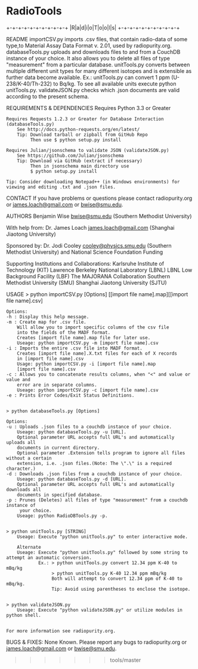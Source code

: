 RadioTools
==========

 +-+-+-+-+-+-+-+-+-+-+
 |R|a|d|i|o|T|o|o|l|s|
 +-+-+-+-+-+-+-+-+-+-+
 
README
	importCSV.py imports .csv files, that contain radio-data of some type,to Material Assay Data Format v. 2.01, used by radiopurity.org.
	databaseTools.py uploads and downloads files to and from a CouchDB instance of your choice. It also allows you to delete all files of 
					type "measurement" from a particular database.
	unitTools.py converts between multiple different unit types for many different isotopes and is extensible as further data become available.
					Ex.: unitTools.py can convert 1 ppm (U-238/K-40/Th-232) to Bq/kg. To see all available units execute python unitTools.py.
	validateJSON.py checks which .json documents are valid according to the present schema.


REQUIREMENTS & DEPENDENCIES
	Requires Python 3.3 or Greater
	
	Requires Requests 1.2.3 or Greater for Database Interaction (databaseTools.py)
		See http://docs.python-requests.org/en/latest/
		Tip: Download tarball or zipball from GitHub Repo
			 Then use $ python setup.py install
	
	Requires Julian/jsonschema to validate JSON (validateJSON.py)
		See https://github.com/Julian/jsonschema
		Tip: Download via GitHub (extract if necessary)
			 Then in jsonschema main directory use 
			 $ python setup.py install 
	
	Tip: Consider downloading Notepad++ (in Windows environments) for viewing and editing .txt and .json files.
CONTACT 
	If you have problems or questions please contact radiopurity.org or james.loach@gmail.com or bwise@smu.edu.

AUTHORS
	Benjamin Wise 
	bwise@smu.edu
	(Southern Methodist University)

With help from:
	Dr. James Loach
	james.loach@gmail.com
	(Shanghai Jiaotong University)

Sponsored by:
	Dr. Jodi Cooley
	cooley@physics.smu.edu
	(Southern Methodist University)
	and 
	National Science Foundation Funding

Supporting Institutions and Collaborations:
	Karlsruhe Institute of Technology (KIT)
	Lawrence Berkeley National Laboratory (LBNL)
	LBNL Low Background Facility (LBF)
	The MAJORANA Collaboration
	Southern Methodist University (SMU)
	Shanghai Jiaotong University (SJTU)


USAGE
	> python importCSV.py [Options] [[import file name].map][[import file name].csv]

	Options:
	-h : Display this help message.
	-m : Create map for .csv file.
		Will allow you to import specific columns of the csv file
		into the fields of the MADF format.
		Creates [import file name].map file for later use.
		Useage: python importCSV.py -m [import file name].csv
	-i : Imports the entire .csv file into MADF format.
		Creates [import file name].X.txt files for each of X records
		in [import file name].csv
		Usage: python importCSV.py -i [import file name].map
		[import file name].csv
	-c : Allows you to concatenate results columns, when "<" and value or value and
		error are in separate columns.
		Useage: python importCSV.py -c [import file name].csv
	-e : Prints Error Codes/Exit Status Definitions.


	> python databaseTools.py [Options]

	Options:
	-u : Uploads .json files to a couchdb instance of your choice.
		Useage: python databaseTools.py -u [URL].
		Optional parameter URL accepts full URL's and automatically uploads all
		documents in current directory.
		Optional parameter .Extension tells program to ignore all files without a certain
		extension, i.e. .json files.(Note: The \".\" is a required character.)
	-d : Downloads .json files from a couchdb instance of your choice.
		Useage: python databaseTools.py -d [URL].
		Optional parameter URL accepts full URL's and automatically downloads all
		documents in specified database.
	-p : Prunes (Deletes) all files of type "measurement" from a couchdb instance of
		 your choice.
		Useage: python RadioDBTools.py -p.


	> python unitTools.py [STRING]
		Useage: Execute "python unitTools.py" to enter interactive mode.
		
		Alternate
		Useage: Execute "python unitTools.py" followed by some string to attempt an automatic conversion.
				Ex.: > python unitTools.py convert 12.34 ppm K-40 to mBq/kg
					 > python unitTools.py K-40 12.34 ppm mBq/kg
					 Both will attempt to convert 12.34 ppm of K-40 to mBq/kg.
					 Tip: Avoid using parentheses to enclose the isotope.


	> python validateJSON.py
		Useage: Execute "python validateJSON.py" or utilize modules in python shell.


	For more information see radiopurity.org.


BUGS & FIXES:
	None Known. Please report any bugs to radiopurity.org or james.loach@gmail.com or bwise@smu.edu.

>>>>>>> tools/master

